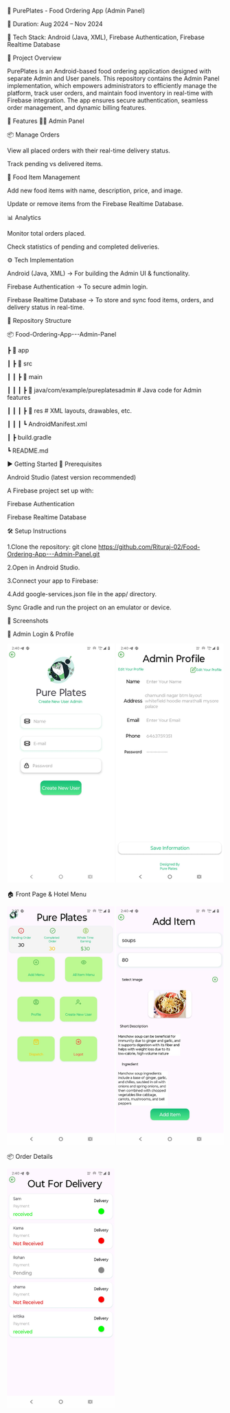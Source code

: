🍴 PurePlates - Food Ordering App (Admin Panel)

📅 Duration: Aug 2024 – Nov 2024

📌 Tech Stack: Android (Java, XML), Firebase Authentication, Firebase Realtime Database

📖 Project Overview

PurePlates is an Android-based food ordering application designed with separate Admin and User panels.
This repository contains the Admin Panel implementation, which empowers administrators
to efficiently manage the platform, track user orders, and maintain food inventory in real-time with Firebase integration.
The app ensures secure authentication, seamless order management, and dynamic billing features.

🚀 Features
👨‍💼 Admin Panel

📦 Manage Orders

View all placed orders with their real-time delivery status.

Track pending vs delivered items.

🍕 Food Item Management

Add new food items with name, description, price, and image.

Update or remove items from the Firebase Realtime Database.

📊 Analytics

Monitor total orders placed.

Check statistics of pending and completed deliveries.

⚙️ Tech Implementation

Android (Java, XML) → For building the Admin UI & functionality.

Firebase Authentication → To secure admin login.

Firebase Realtime Database → To store and sync food items, orders, and delivery status in real-time.

📂 Repository Structure

📦 Food-Ordering-App---Admin-Panel

 ┣ 📂 app
 
 ┃ ┣ 📂 src
 
 ┃ ┃ ┣ 📂 main
 
 ┃ ┃ ┃ ┣ 📂 java/com/example/pureplatesadmin  # Java code for Admin features
 
 ┃ ┃ ┃ ┣ 📂 res                             # XML layouts, drawables, etc.
 
 ┃ ┃ ┃ ┗ AndroidManifest.xml
 
 ┃ ┣ build.gradle
 
 ┗ README.md

▶️ Getting Started
🔧 Prerequisites

Android Studio (latest version recommended)

A Firebase project set up with:

Firebase Authentication

Firebase Realtime Database

🛠 Setup Instructions

1.Clone the repository: git clone https://github.com/Rituraj-02/Food-Ordering-App---Admin-Panel.git

2.Open in Android Studio.

3.Connect your app to Firebase:

4.Add google-services.json file in the app/ directory.

Sync Gradle and run the project on an emulator or device.

📸 Screenshots

🔐 Admin Login & Profile

<img src="https://github.com/Rituraj-02/Food-Ordering-App---Admin-Panel/blob/main/Admin%20Panel/Admin%20Login.jpeg" width="250"/> <img src="https://github.com/Rituraj-02/Food-Ordering-App---Admin-Panel/blob/main/Admin%20Panel/Admin%20Profile.jpeg" width="250"/>

🏠 Front Page & Hotel Menu

<img src="https://github.com/Rituraj-02/Food-Ordering-App---Admin-Panel/blob/main/Admin%20Panel/Front%20Page.jpeg" width="250"/> <img src="https://github.com/Rituraj-02/Food-Ordering-App---Admin-Panel/blob/main/Admin%20Panel/Hotel%20Menu.jpeg" width="250"/>

📦 Order Details

<img src="https://github.com/Rituraj-02/Food-Ordering-App---Admin-Panel/blob/main/Admin%20Panel/Order%20Details.jpeg" width="250"/>



